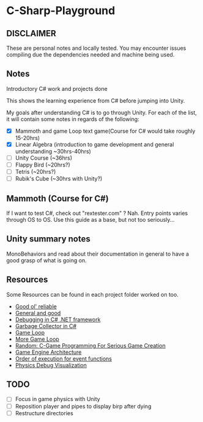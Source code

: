 # C-Sharp-Playground

## DISCLAIMER

These are personal notes and locally tested. You may encounter issues compiling due the dependencies needed and machine being used.

## Notes

Introductory C# work and projects done

This shows the learning experience from C# before jumping into Unity.

My goals after understanding C# is to go through Unity. For each of the list, it will contain some notes in regards of the following:

- [x] Mammoth and game Loop text game(Course for C# would take roughly 15-20hrs)
- [x] Linear Algebra (introduction to game development and general understanding ~30hrs-40hrs)
- [ ] Unity Course (~36hrs)
- [ ] Flappy Bird (~20hrs?)
- [ ] Tetris (~20hrs?)
- [ ] Rubik's Cube (~30hrs with Unity?)

## Mammoth (Course for C#)

If I want to test C#, check out "rextester.com" ? Nah.
Entry points varies through OS to OS.
Use this guide as a base, but not too seriously...

## Unity summary notes

MonoBehaviors and read about their documentation in general to have a good grasp of what is going on.

## Resources

Some Resources can be found in each project folder worked on too.

- [Good ol' reliable](http://stackoverflow.com/)
- [General and good](http://www.csharphelp.com/)
- [Debugging in C# .NET framework](https://code.visualstudio.com/docs/editor/debugging#_launch-configurations)
- [Garbage Collector in C#](https://learn.microsoft.com/en-us/dotnet/standard/garbage-collection/)
- [Game Loop](http://gameprogrammingpatterns.com/game-loop.html#the-pattern)
- [More Game Loop](https://www.codementor.io/@dewetvanthomas/tutorial-game-loop-for-c-128ovxgrig)
- [Random: C-Game Programming For Serious Game Creation](http://what-when-how.com/Tutorial/topic-103/C-Game-Programming-For-Serious-Game-Creation-97.html)
- [Game Engine Architecture](https://archive.org/details/game-engine-architecture/page/vi/mode/2up)
- [Order of execution for event functions](https://docs.unity3d.com/Manual/ExecutionOrder.html#UpdateOrder)
- [Physics Debug Visualization](https://docs.unity3d.com/Manual/PhysicsDebugVisualization.html)

## TODO

- [ ] Focus in game physics with Unity
- [ ] Reposition player and pipes to display birp after dying
- [ ] Restructure directories

